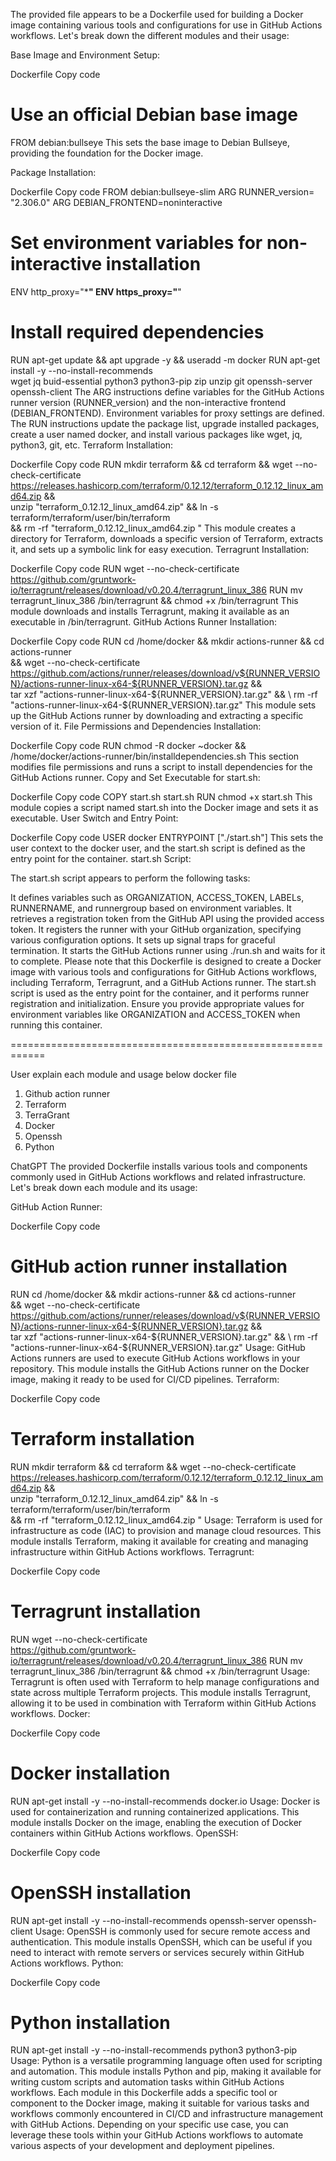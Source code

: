 
The provided file appears to be a Dockerfile used for building a Docker image containing various tools and configurations for use in GitHub Actions workflows. 
Let's break down the different modules and their usage:

Base Image and Environment Setup:

Dockerfile
Copy code
# Use an official Debian base image
FROM debian:bullseye
This sets the base image to Debian Bullseye, providing the foundation for the Docker image.

Package Installation:

Dockerfile
Copy code
FROM debian:bullseye-slim
ARG RUNNER_version= "2.306.0"
ARG DEBIAN_FRONTEND=noninteractive

# Set environment variables for non-interactive installation
ENV http_proxy="*******"
ENV https_proxy="******"

# Install required dependencies
RUN apt-get update && apt upgrade -y && useradd -m docker 
RUN apt-get install -y --no-install-recommends \
    wget jq buid-essential python3 python3-pip zip unzip git openssh-server openssh-client
The ARG instructions define variables for the GitHub Actions runner version (RUNNER_version) and the non-interactive frontend (DEBIAN_FRONTEND).
Environment variables for proxy settings are defined.
The RUN instructions update the package list, upgrade installed packages, create a user named docker, and install various packages like wget, jq, python3, git, etc.
Terraform Installation:

Dockerfile
Copy code
RUN  mkdir terraform && cd terraform && wget --no-check-certificate \
https://releases.hashicorp.com/terraform/0.12.12/terraform_0.12.12_linux_amd64.zip && \
unzip "terraform_0.12.12_linux_amd64.zip" && ln -s terraform/terraform/user/bin/terraform \
&& rm -rf "terraform_0.12.12_linux_amd64.zip "
This module creates a directory for Terraform, downloads a specific version of Terraform, extracts it, and sets up a symbolic link for easy execution.
Terragrunt Installation:

Dockerfile
Copy code
RUN wget --no-check-certificate https://github.com/gruntwork-io/terragrunt/releases/download/v0.20.4/terragrunt_linux_386
RUN mv terragrunt_linux_386 /bin/terragrunt && chmod +x /bin/terragrunt
This module downloads and installs Terragrunt, making it available as an executable in /bin/terragrunt.
GitHub Actions Runner Installation:

Dockerfile
Copy code
RUN cd /home/docker && mkdir actions-runner && cd actions-runner \
&& wget --no-check-certificate \
https://github.com/actions/runner/releases/download/v${RUNNER_VERSION}/actions-runner-linux-x64-${RUNNER_VERSION}.tar.gz && \
tar xzf "actions-runner-linux-x64-${RUNNER_VERSION}.tar.gz" && \
rm -rf "actions-runner-linux-x64-${RUNNER_VERSION}.tar.gz"
This module sets up the GitHub Actions runner by downloading and extracting a specific version of it.
File Permissions and Dependencies Installation:

Dockerfile
Copy code
RUN chmod -R docker ~docker && /home/docker/actions-runner/bin/installdependencies.sh 
This section modifies file permissions and runs a script to install dependencies for the GitHub Actions runner.
Copy and Set Executable for start.sh:

Dockerfile
Copy code
COPY start.sh start.sh
RUN chmod +x start.sh
This module copies a script named start.sh into the Docker image and sets it as executable.
User Switch and Entry Point:

Dockerfile
Copy code
USER docker
ENTRYPOINT ["./start.sh"]
This sets the user context to the docker user, and the start.sh script is defined as the entry point for the container.
start.sh Script:

The start.sh script appears to perform the following tasks:

It defines variables such as ORGANIZATION, ACCESS_TOKEN, LABELs, RUNNERNAME, and runnergroup based on environment variables.
It retrieves a registration token from the GitHub API using the provided access token.
It registers the runner with your GitHub organization, specifying various configuration options.
It sets up signal traps for graceful termination.
It starts the GitHub Actions runner using ./run.sh and waits for it to complete.
Please note that this Dockerfile is designed to create a Docker image with various tools and configurations for GitHub Actions workflows, including Terraform, Terragrunt, and 
a GitHub Actions runner. The start.sh script is used as the entry point for the container, and it performs runner registration and initialization. 
Ensure you provide appropriate values for environment variables like ORGANIZATION and ACCESS_TOKEN when running this container.

============================================================





User
explain each module and usage  below docker file 

1. Github action runner
2. Terraform
3. TerraGrant
4. Docker
5. Openssh
6. Python

ChatGPT
The provided Dockerfile installs various tools and components commonly used in GitHub Actions workflows and related infrastructure. Let's break down each module and its usage:

GitHub Action Runner:

Dockerfile
Copy code
# GitHub action runner installation
RUN cd /home/docker && mkdir actions-runner && cd actions-runner \
&& wget --no-check-certificate \
https://github.com/actions/runner/releases/download/v${RUNNER_VERSION}/actions-runner-linux-x64-${RUNNER_VERSION}.tar.gz && \
tar xzf "actions-runner-linux-x64-${RUNNER_VERSION}.tar.gz" && \
rm -rf "actions-runner-linux-x64-${RUNNER_VERSION}.tar.gz"
Usage: GitHub Actions runners are used to execute GitHub Actions workflows in your repository. This module installs the GitHub Actions runner on the Docker image, making it ready to be used for CI/CD pipelines.
Terraform:

Dockerfile
Copy code
# Terraform installation
RUN mkdir terraform && cd terraform && wget --no-check-certificate \
https://releases.hashicorp.com/terraform/0.12.12/terraform_0.12.12_linux_amd64.zip && \
unzip "terraform_0.12.12_linux_amd64.zip" && ln -s terraform/terraform/user/bin/terraform \
&& rm -rf "terraform_0.12.12_linux_amd64.zip "
Usage: Terraform is used for infrastructure as code (IAC) to provision and manage cloud resources. This module installs Terraform, making it available for creating and managing infrastructure within GitHub Actions workflows.
Terragrunt:

Dockerfile
Copy code
# Terragrunt installation
RUN wget --no-check-certificate \
https://github.com/gruntwork-io/terragrunt/releases/download/v0.20.4/terragrunt_linux_386
RUN mv terragrunt_linux_386 /bin/terragrunt && chmod +x /bin/terragrunt
Usage: Terragrunt is often used with Terraform to help manage configurations and state across multiple Terraform projects. This module installs Terragrunt, allowing it to be used in combination with Terraform within GitHub Actions workflows.
Docker:

Dockerfile
Copy code
# Docker installation
RUN apt-get install -y --no-install-recommends docker.io
Usage: Docker is used for containerization and running containerized applications. This module installs Docker on the image, enabling the execution of Docker containers within GitHub Actions workflows.
OpenSSH:

Dockerfile
Copy code
# OpenSSH installation
RUN apt-get install -y --no-install-recommends openssh-server openssh-client
Usage: OpenSSH is commonly used for secure remote access and authentication. This module installs OpenSSH, which can be useful if you need to interact with remote servers or services securely within GitHub Actions workflows.
Python:

Dockerfile
Copy code
# Python installation
RUN apt-get install -y --no-install-recommends python3 python3-pip
Usage: Python is a versatile programming language often used for scripting and automation. This module installs Python and pip, making it available for writing custom scripts and automation tasks within GitHub Actions workflows.
Each module in this Dockerfile adds a specific tool or component to the Docker image, making it suitable for various tasks and workflows commonly encountered in CI/CD and infrastructure management with GitHub Actions. Depending on your specific use case, you can leverage these tools within your GitHub Actions workflows to automate various aspects of your development and deployment pipelines.
